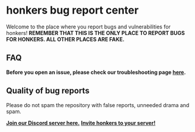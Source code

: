 <h1>honkers bug report center</h1>

<p>
  Welcome to the place where you report bugs and vulnerabilities for honkers! <b>REMEMBER THAT THIS IS THE ONLY PLACE TO REPORT BUGS FOR HONKERS. ALL OTHER PLACES ARE FAKE.</b>
  
  <h2>FAQ</h2>
  <p>
  <b>Before you open an issue, please check our troubleshooting page <a href="https://bit.ly/honkfaq">here</a>.</b>
  </p>
  
  <h2>Quality of bug reports</h2>
  <p>
  Please do not spam the repository with false reports, unneeded drama and spam.
  </p>
  
  <b> <a href="https://discord.gg/GxfQh7H">Join our Discord server here.</a></b>
  <b> <a href="http://honkers.ml">Invite honkers to your server!</a>
 
